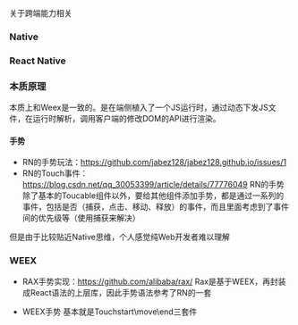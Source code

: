 <!--
 * @Author: 星啸(陈远宏)
 * @Date: 2020-12-15 14:32:55
 * @LastEditTime: 2020-12-24 00:16:37
 * @LastEditors: 星啸(陈远宏)
 * @Description: 
 * @FilePath: /my-git-book/frontEnd/NativeMobile.md
-->
关于跨端能力相关

### Native


### React Native
### 本质原理
本质上和Weex是一致的。是在端侧植入了一个JS运行时，通过动态下发JS文件，在运行时解析，调用客户端的修改DOM的API进行渲染。

#### 手势
- RN的手势玩法：https://github.com/jabez128/jabez128.github.io/issues/1
- RN的Touch事件：https://blog.csdn.net/qq_30053399/article/details/77776049
RN的手势除了基本的Toucable组件以外，要给其他组件添加手势，都是通过一系列的事件，包括是否（捕获，点击、移动、释放）的事件，而且里面考虑到了事件间的优先级等（使用捕获来解决）

但是由于比较贴近Native思维，个人感觉纯Web开发者难以理解

### WEEX
- RAX手势实现：https://github.com/alibaba/rax/
Rax是基于WEEX，再封装成React语法的上层库，因此手势语法参考了RN的一套

- WEEX手势
基本就是Touchstart\move\end三套件